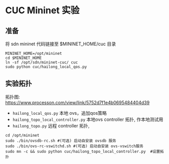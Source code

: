 # CUC Mininet 实验

## 准备

将 sdn mininet 代码链接至 $MININET_HOME/cuc 目录
```
MININET_HOME=/opt/mininet
cd $MININET_HOME
ln -sf /opt/sdn/mininet-cuc/ cuc
sudo python cuc/hailong_local_qos.py
```

## 实验拓扑

拓扑图: https://www.processon.com/view/link/5752d7f1e4b0695484404d39

- `hailong_local_qos.py` 本地 ovs，追加qos策略
- `hailong_topo_local_controller.py` 本地ovs controller 拓扑, 作本地测试用
- `hailong_topo.py` 远程 controller 拓扑,


```
cd /opt/mininet
sudo ./bin/ovsdb-rc.sh #(可选) 启动自安装 ovsdb 服务
sudo ./bin/ovs-rc-vswitchd.sh #(可选) 启动自安装 ovs-vswitch服务
sudo mn -c && sudo python cuc/hailong_topo_local_controller.py  #设置拓扑
```
